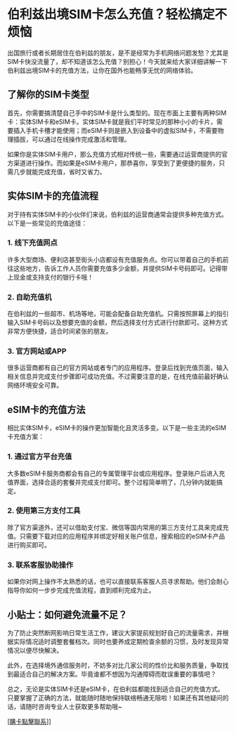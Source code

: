 # 伯利兹出境SIM卡怎么充值？轻松搞定不烦恼

出国旅行或者长期居住在伯利兹的朋友，是不是经常为手机网络问题发愁？尤其是SIM卡快没流量了，却不知道该怎么充值？别担心！今天就来给大家详细讲解一下伯利兹出境SIM卡的充值方法，让你在国外也能畅享无忧的网络体验。

## 了解你的SIM卡类型

首先，你需要搞清楚自己手中的SIM卡是什么类型的。现在市面上主要有两种SIM卡：实体SIM卡和eSIM卡。实体SIM卡就是我们平时常见的那种小小的卡片，需要插入手机卡槽才能使用；而eSIM卡则是嵌入到设备中的虚拟SIM卡，不需要物理插拔，可以通过在线操作完成激活和管理。

如果你是实体SIM卡用户，那么充值方式相对传统一些，需要通过运营商提供的官方渠道进行操作。而如果是eSIM卡用户，那恭喜你，享受到了更便捷的服务，只需几步就能完成充值，省时又省力。

## 实体SIM卡的充值流程

对于持有实体SIM卡的小伙伴们来说，伯利兹的运营商通常会提供多种充值方式。以下是一些常见的充值途径：

### 1. 线下充值网点

许多大型商场、便利店甚至街头小店都设有充值服务点。你可以带着自己的手机前往这些地方，告诉工作人员你需要充值多少金额，并提供SIM卡号码即可。记得带上现金或支持支付的银行卡哦！

### 2. 自助充值机

在伯利兹的一些超市、机场等地，可能会配备自助充值机。只需按照屏幕上的指引输入SIM卡号码以及想要充值的金额，然后选择支付方式进行付款即可。这种方式非常方便快捷，适合时间紧张的朋友。

### 3. 官方网站或APP

很多运营商都有自己的官方网站或者专门的应用程序。登录后找到充值页面，输入相关信息并完成支付步骤即可成功充值。不过需要注意的是，在线充值前最好确认网络环境安全可靠。

## eSIM卡的充值方法

相比实体SIM卡，eSIM卡的操作更加智能化且灵活多变。以下是一些主流的eSIM卡充值方案：

### 1. 通过官方平台充值

大多数eSIM卡服务商都会有自己的专属管理平台或应用程序。登录账户后进入充值界面，选择合适的套餐并完成支付即可。整个过程简单明了，几分钟内就能搞定。

### 2. 使用第三方支付工具

除了官方渠道外，还可以借助支付宝、微信等国内常用的第三方支付工具来完成充值。只需要下载对应的应用程序并绑定好相关账户信息，搜索相应的eSIM卡产品进行购买即可。

### 3. 联系客服协助操作

如果你对网上操作不太熟悉的话，也可以直接联系客服人员寻求帮助。他们会耐心指导你如何一步步完成充值流程，直到顺利完成为止。

## 小贴士：如何避免流量不足？

为了防止突然断网影响日常生活工作，建议大家提前规划好自己的流量需求，并根据实际情况适时调整套餐档次。同时也要养成定期检查余额的习惯，及时发现异常情况以便尽快解决。

此外，在选择境外通信服务时，不妨多对比几家公司的性价比和服务质量，争取找到最适合自己的解决方案。毕竟谁都不想因为沟通障碍而耽误重要的事情吧？

总之，无论是实体SIM卡还是eSIM卡，在伯利兹都能找到适合自己的充值方式。只要掌握了正确的方法，就能随时随地保持联络畅通无阻啦！如果还有其他疑问的话，请随时咨询专业人士获取更多帮助哦~

[[購卡點擊聯系](https://t.me/s/esim1088)]]